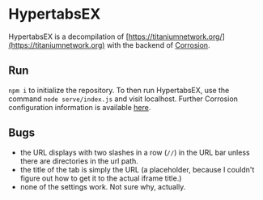 # HypertabsEX
HypertabsEX is a decompilation of [https://titaniumnetwork.org/](https://titaniumnetwork.org) with the backend of [Corrosion](https://github.com/titaniumnetwork-dev/Corrosion).

## Run
`npm i` to initialize the repository. To then run HypertabsEX, use the command `node serve/index.js` and visit localhost. Further Corrosion configuration information is available [here](https://github.com/titaniumnetwork-dev/Corrosion).

## Bugs
 - the URL displays with two slashes in a row (`//`) in the URL bar unless there are directories in the url path.
 - the title of the tab is simply the URL (a placeholder, because I couldn't figure out how to get it to the actual iframe title.)
 - none of the settings work. Not sure why, actually.